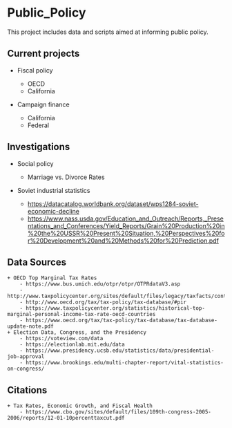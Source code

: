 
# Public_Policy

This project includes data and scripts aimed at informing public policy.

## Current projects

* Fiscal policy
	+ OECD
	+ California

* Campaign finance
	+ California
	+ Federal

## Investigations

* Social policy
	+ Marriage vs. Divorce Rates

* Soviet industrial statistics	
	+ https://datacatalog.worldbank.org/dataset/wps1284-soviet-economic-decline	
	+ https://www.nass.usda.gov/Education_and_Outreach/Reports,_Presentations_and_Conferences/Yield_Reports/Grain%20Production%20in%20the%20USSR%20Present%20Situation,%20Perspectives%20for%20Development%20and%20Methods%20for%20Prediction.pdf

## Data Sources

	+ OECD Top Marginal Tax Rates
		- https://www.bus.umich.edu/otpr/otpr/OTPRdataV3.asp
		- http://www.taxpolicycenter.org/sites/default/files/legacy/taxfacts/content/PDF/oecd_historical_toprate.pdf
		- http://www.oecd.org/tax/tax-policy/tax-database/#pir
		- https://www.taxpolicycenter.org/statistics/historical-top-marginal-personal-income-tax-rate-oecd-countries
		- https://www.oecd.org/tax/tax-policy/tax-database/tax-database-update-note.pdf
	+ Election Data, Congress, and the Presidency
		- https://voteview.com/data
		- https://electionlab.mit.edu/data
		- https://www.presidency.ucsb.edu/statistics/data/presidential-job-approval
		- https://www.brookings.edu/multi-chapter-report/vital-statistics-on-congress/

## Citations
	+ Tax Rates, Economic Growth, and Fiscal Health
		- https://www.cbo.gov/sites/default/files/109th-congress-2005-2006/reports/12-01-10percenttaxcut.pdf